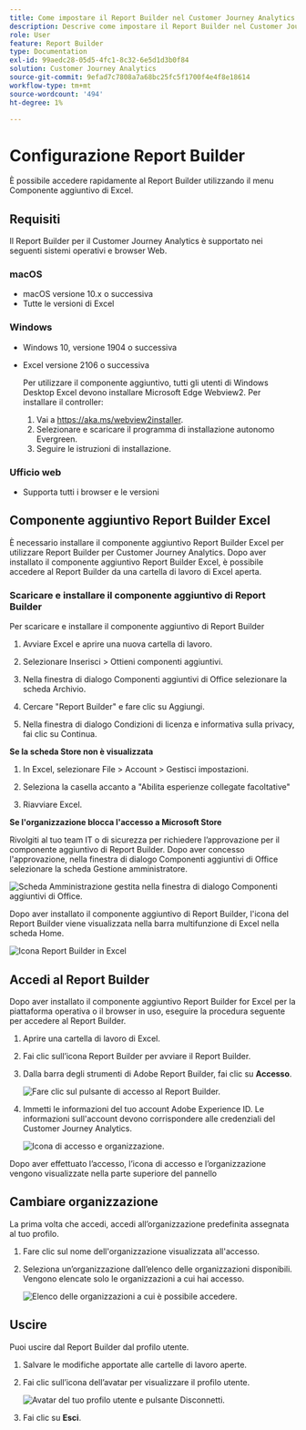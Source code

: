 ```yaml
---
title: Come impostare il Report Builder nel Customer Journey Analytics
description: Descrive come impostare il Report Builder nel Customer Journey Analytics
role: User
feature: Report Builder
type: Documentation
exl-id: 99aedc28-05d5-4fc1-8c32-6e5d1d3b0f84
solution: Customer Journey Analytics
source-git-commit: 9efad7c7808a7a68bc25fc5f1700f4e4f8e18614
workflow-type: tm+mt
source-wordcount: '494'
ht-degree: 1%

---
```


# Configurazione Report Builder

È possibile accedere rapidamente al Report Builder utilizzando il menu Componente aggiuntivo di Excel.

## Requisiti

Il Report Builder per il Customer Journey Analytics è supportato nei seguenti sistemi operativi e browser Web.

### macOS

- macOS versione 10.x o successiva
- Tutte le versioni di Excel

### Windows

- Windows 10, versione 1904 o successiva
- Excel versione 2106 o successiva

  Per utilizzare il componente aggiuntivo, tutti gli utenti di Windows Desktop Excel devono installare Microsoft Edge Webview2. Per installare il controller:

   1. Vai a <https://aka.ms/webview2installer>.
   1. Selezionare e scaricare il programma di installazione autonomo Evergreen.
   1. Seguire le istruzioni di installazione.

### Ufficio web

- Supporta tutti i browser e le versioni


## Componente aggiuntivo Report Builder Excel

È necessario installare il componente aggiuntivo Report Builder Excel per utilizzare Report Builder per Customer Journey Analytics. Dopo aver installato il componente aggiuntivo Report Builder Excel, è possibile accedere al Report Builder da una cartella di lavoro di Excel aperta.

### Scaricare e installare il componente aggiuntivo di Report Builder

Per scaricare e installare il componente aggiuntivo di Report Builder

1. Avviare Excel e aprire una nuova cartella di lavoro.

1. Selezionare Inserisci > Ottieni componenti aggiuntivi.

1. Nella finestra di dialogo Componenti aggiuntivi di Office selezionare la scheda Archivio.

1. Cercare &quot;Report Builder&quot; e fare clic su Aggiungi.

1. Nella finestra di dialogo Condizioni di licenza e informativa sulla privacy, fai clic su Continua.

**Se la scheda Store non è visualizzata**

1. In Excel, selezionare File > Account > Gestisci impostazioni.

1. Seleziona la casella accanto a &quot;Abilita esperienze collegate facoltative&quot;

1. Riavviare Excel.

**Se l&#39;organizzazione blocca l&#39;accesso a Microsoft Store**

Rivolgiti al tuo team IT o di sicurezza per richiedere l’approvazione per il componente aggiuntivo di Report Builder. Dopo aver concesso l&#39;approvazione, nella finestra di dialogo Componenti aggiuntivi di Office selezionare la scheda Gestione amministratore.

![Scheda Amministrazione gestita nella finestra di dialogo Componenti aggiuntivi di Office.](./assets/image1.png)

Dopo aver installato il componente aggiuntivo di Report Builder, l&#39;icona del Report Builder viene visualizzata nella barra multifunzione di Excel nella scheda Home.

![Icona Report Builder in Excel](./assets/rb_app_icon.png)

## Accedi al Report Builder

Dopo aver installato il componente aggiuntivo Report Builder for Excel per la piattaforma operativa o il browser in uso, eseguire la procedura seguente per accedere al Report Builder.

1. Aprire una cartella di lavoro di Excel.

1. Fai clic sull’icona Report Builder per avviare il Report Builder.

1. Dalla barra degli strumenti di Adobe Report Builder, fai clic su **Accesso**.

   ![Fare clic sul pulsante di accesso al Report Builder.](./assets/rb_login.png)

1. Immetti le informazioni del tuo account Adobe Experience ID. Le informazioni sull&#39;account devono corrispondere alle credenziali del Customer Journey Analytics.

   ![Icona di accesso e organizzazione.](./assets/image4.png)

Dopo aver effettuato l’accesso, l’icona di accesso e l’organizzazione vengono visualizzate nella parte superiore del pannello

## Cambiare organizzazione

La prima volta che accedi, accedi all’organizzazione predefinita assegnata al tuo profilo.

1. Fare clic sul nome dell&#39;organizzazione visualizzata all&#39;accesso.

1. Seleziona un’organizzazione dall’elenco delle organizzazioni disponibili. Vengono elencate solo le organizzazioni a cui hai accesso.

   ![Elenco delle organizzazioni a cui è possibile accedere.](./assets/image5.png)

## Uscire

Puoi uscire dal Report Builder dal profilo utente.

1. Salvare le modifiche apportate alle cartelle di lavoro aperte.

1. Fai clic sull’icona dell’avatar per visualizzare il profilo utente.

   ![Avatar del tuo profilo utente e pulsante Disconnetti.](./assets/image6.png)

1. Fai clic su **Esci**.
